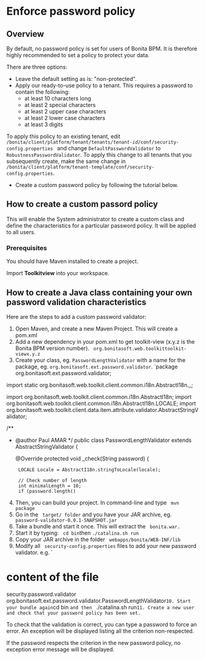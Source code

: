 # Enforce password policy

## Overview

By default, no password policy is set for users of Bonita BPM. It is therefore highly recommended to set a policy to protect your data.

There are three options:

* Leave the default setting as is: "non-protected".
* Apply our ready-to-use policy to a tenant. This requires a password to contain the following:
  * at least 10 characters long
  * at least 2 special characters
  * at least 2 upper case characters
  * at least 2 lower case characters
  * at least 3 digits

To apply this policy to an existing tenant, edit `/bonita/client/platform/tenant/tenants/`_`tenant-id`_`/conf/security-config.properties `
and change `DefaultPasswordValidator` to `RobustnessPasswordValidator`. 
To apply this change to all tenants that you subsequently create, make the same change in `/bonita/client/platform/tenant-template/conf/security-config.properties`. 
* Create a custom password policy by following the tutorial below.

## How to create a custom passord policy

This will enable the System administrator to create a custom class and define the characteristics for a particular password policy.
It will be applied to all users.

### Prerequisites

You should have Maven installed to create a project.

Import **Toolkitview** into your workspace.

## How to create a Java class containing your own password validation characteristics

Here are the steps to add a custom password validator: 

1. Open Maven, and create a new Maven Project. This will create a pom.xml
2. Add a new dependency in your pom.xml to get toolkit-view (x.y.z is the Bonita BPM version number).
`
org.bonitasoft.web.toolkittoolkit-viewx.y.z`
3. Create your class, eg. `PasswordLengthValidator` with a name for the package, eg. `org.bonitasoft.ext.password.validator`.
`package org.bonitasoft.ext.password.validator;

import static org.bonitasoft.web.toolkit.client.common.i18n.AbstractI18n._;

import org.bonitasoft.web.toolkit.client.common.i18n.AbstractI18n;
import org.bonitasoft.web.toolkit.client.common.i18n.AbstractI18n.LOCALE;
import org.bonitasoft.web.toolkit.client.data.item.attribute.validator.AbstractStringValidator;


/**
 * @author Paul AMAR
 */
public class PasswordLengthValidator extends AbstractStringValidator {

    @Override
    protected void _check(String password) {
        
        LOCALE Locale = AbstractI18n.stringToLocale(locale);

        // Check number of length
        int minimalLength = 10;
        if (password.length() 
    
4. Then, you can build your project. In command-line and type `
mvn package`
5. Go in the `
target/ folder` and you have your JAR archive, eg. `
password-validator-0.0.1-SNAPSHOT.jar`
6. Take a bundle and start it once. This will extract the `
bonita.war.`
7. Start it by typing: `
cd bin`then 
    `./catalina.sh run
    `
8. Copy your JAR archive in the folder `
webapps/bonita/WEB-INF/lib`
9. Modify all `
security-config.properties` files to add your new password validator. e.g. 
`
# content of the file
security.password.validator org.bonitasoft.ext.password.validator.PasswordLengthValidator`
10. Start your bundle again
`cd bin
`and then `
./catalina.sh run`
11. Create a new user and check that your password policy has been set. `

To check that the validation is correct, you can type a password to force an error. An exception will be displayed listing all the criterion non-respected.

If the password respects the criterion in the new password policy, no exception error message will be displayed.